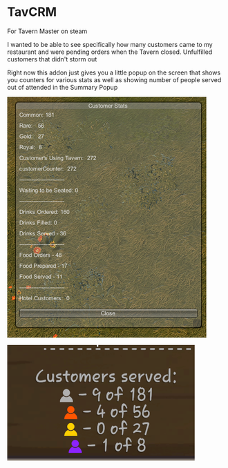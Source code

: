 # TavCRM

For Tavern Master on steam

I wanted to be able to see specifically how many customers came to my restaurant and were pending orders when the Tavern closed. Unfulfilled customers that didn't storm out

Right now this addon just gives you a little popup on the screen that shows you counters for various stats as well as showing number of people served out of attended in the Summary Popup

![Image](https://github.com/Rukongai/TavernMasterCRM/blob/master/Screenshots/Screenshot%202025-07-22%20163402.png?raw=true)

![Image2](https://github.com/Rukongai/TavernMasterCRM/blob/master/Screenshots/Screenshot%202025-07-22%20163416.png?raw=true)
